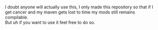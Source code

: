 I doubt anyone will actually use this, I only made this repository so that if I get cancer and my maven gets lost to time my mods still remains compilable.  
But uh if you want to use it feel free to do so.